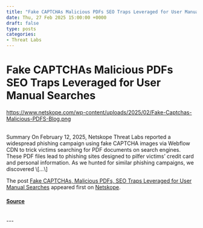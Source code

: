 ```yaml
---
title: "Fake CAPTCHAs Malicious PDFs SEO Traps Leveraged for User Manual Searches"
date: Thu, 27 Feb 2025 15:00:00 +0000
draft: false
type: posts
categories: 
- Threat Labs
---
```

# Fake CAPTCHAs Malicious PDFs SEO Traps Leveraged for User Manual Searches
https://www.netskope.com/wp-content/uploads/2025/02/Fake-Captchas-Malicious-PDFS-Blog.png
<br/>

<br/>
Summary On February 12, 2025, Netskope Threat Labs reported a widespread phishing campaign using fake CAPTCHA images via Webflow CDN to trick victims searching for PDF documents on search engines. These PDF files lead to phishing sites designed to pilfer victims’ credit card and personal information. As we hunted for similar phishing campaigns, we discovered \[…\]

The post [Fake CAPTCHAs, Malicious PDFs, SEO Traps Leveraged for User Manual Searches](https://www.netskope.com/blog/fake-captchas-malicious-pdfs-seo-traps-leveraged-for-user-manual-searches) appeared first on [Netskope](https://www.netskope.com).

#### [Source](https://www.netskope.com/blog/fake-captchas-malicious-pdfs-seo-traps-leveraged-for-user-manual-searches)

<br/>
---

